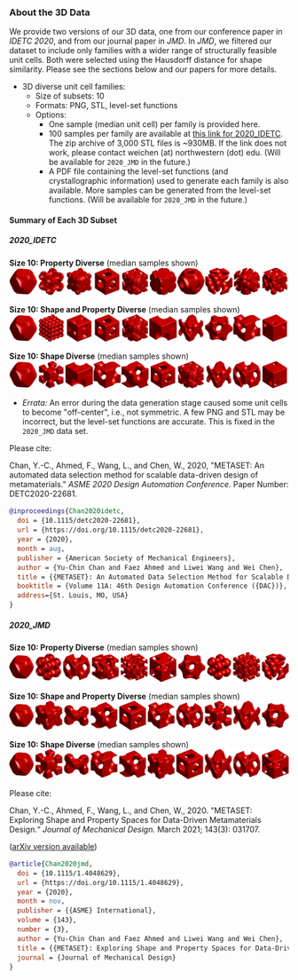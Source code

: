 ### About the 3D Data

We provide two versions of our 3D data, one from our conference paper in _IDETC 2020_, and from our journal paper in _JMD_. In _JMD_, we filtered our dataset to include only families with a wider range of structurally feasible unit cells. Both were selected using the Hausdorff distance for shape similarity. Please see the sections below and our papers for more details.

- 3D diverse unit cell families:
  - Size of subsets: 10
  - Formats: PNG, STL, level-set functions
  - Options:
    - One sample (median unit cell) per family is provided here.
    - 100 samples per family are available at [this link for 2020_IDETC](https://northwestern.box.com/s/l3prbvm90ou0idp1s117mk7cj9ilxb6j). The zip archive of 3,000 STL files is ~930MB. If the link does not work, please contact weichen (at) northwestern (dot) edu. (Will be available for `2020_JMD` in the future.)
    - A PDF file containing the level-set functions (and crystallographic information) used to generate each family is also available. More samples can be generated from the level-set functions. (Will be available for `2020_JMD` in the future.)

#### Summary of Each 3D Subset

##### 2020_IDETC

**Size 10: Property Diverse** (median samples shown)
![P20](https://github.com/lychan110/metaset/blob/master/3D_diverse/2020_IDETC/images/3D_P10_summary.png)

**Size 10: Shape and Property Diverse** (median samples shown)
![SP20](https://github.com/lychan110/metaset/blob/master/3D_diverse/2020_IDETC/images/3D_SP10_summary.png)

**Size 10: Shape Diverse** (median samples shown)
![S20](https://github.com/lychan110/metaset/blob/master/3D_diverse/2020_IDETC/images/3D_S10_summary.png)

- _Errata:_ An error during the data generation stage caused some unit cells to become "off-center", i.e., not symmetric. A few PNG and STL may be incorrect, but the level-set functions are accurate. This is fixed in the `2020_JMD` data set.

Please cite:

Chan, Y.-C., Ahmed, F., Wang, L., and Chen, W., 2020, "METASET: An automated data selection method for scalable data-driven design of metamaterials." _ASME 2020 Design Automation Conference_. Paper Number: DETC2020-22681.

```BibTeX
@inproceedings{Chan2020idetc,
  doi = {10.1115/detc2020-22681},
  url = {https://doi.org/10.1115/detc2020-22681},
  year = {2020},
  month = aug,
  publisher = {American Society of Mechanical Engineers},
  author = {Yu-Chin Chan and Faez Ahmed and Liwei Wang and Wei Chen},
  title = {{METASET}: An Automated Data Selection Method for Scalable Data-Driven Design of Metamaterials},
  booktitle = {Volume 11A: 46th Design Automation Conference ({DAC})},
  address={St. Louis, MO, USA}
}
```

##### 2020_JMD

**Size 10: Property Diverse** (median samples shown)
![P20](https://github.com/lychan110/metaset/blob/master/3D_diverse/2020_JMD/images/3D_P10_summary_JMD.png)

**Size 10: Shape and Property Diverse** (median samples shown)
![SP20](https://github.com/lychan110/metaset/blob/master/3D_diverse/2020_JMD/images/3D_SP10_summary_JMD.png)

**Size 10: Shape Diverse** (median samples shown)
![S20](https://github.com/lychan110/metaset/blob/master/3D_diverse/2020_JMD/images/3D_S10_summary_JMD.png)

Please cite:

Chan, Y.-C., Ahmed, F., Wang, L., and Chen, W., 2020. "METASET: Exploring Shape and Property Spaces for Data-Driven Metamaterials Design.“  _Journal of Mechanical Design._ March 2021; 143(3): 031707.

([arXiv version available](https://arxiv.org/abs/2006.02142))

```BibTeX
@article{Chan2020jmd,
  doi = {10.1115/1.4048629},
  url = {https://doi.org/10.1115/1.4048629},
  year = {2020},
  month = nov,
  publisher = {{ASME} International},
  volume = {143},
  number = {3},
  author = {Yu-Chin Chan and Faez Ahmed and Liwei Wang and Wei Chen},
  title = {{METASET}: Exploring Shape and Property Spaces for Data-Driven Metamaterials Design},
  journal = {Journal of Mechanical Design}
}
```